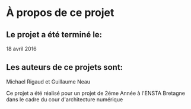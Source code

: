 À propos de ce projet
====

Le projet a été terminé le:
---
18 avril 2016

Les auteurs de ce projets sont:
---
Michael Rigaud et Guillaume Neau


Ce projet a été réalisé pour un projet de 2éme Année à l'ENSTA Bretagne dans le cadre du cour d'architecture numérique
